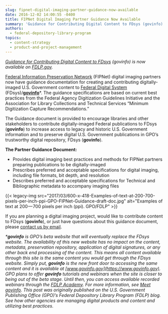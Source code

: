 ```yaml
---
slug: fipnet-digital-imaging-partner-guidance-now-available
date: 2016-12-02 14:00:55 -0400
title: FIPNet Digital Imaging Partner Guidance Now Available
summary: 'Guidance for Contributing Digital Content to FDsys (govinfo) is now available on FDLP.gov.  Federal Information Preservation Network (FIPNet) digital imaging partners now have guidance documentation for creating and contributing digitally-imaged U.S. Government content to Federal Digital System (FDsys)/govinfo*. The guidance specifications are based on current best practices from the Federal Agency Digitization Guidelines Initiative and'
authors:
  - federal-depository-library-program
topics:
  - content-strategy
  - product-and-project-management
---
```


_[Guidance for Contributing Digital Content to FDsys](https://www.fdlp.gov/file-repository/outreach/events/depository-library-council-dlc-meetings/2016-meeting-proceedings/2016-dlc-meeting-and-fdl-conference/2813-guidance-for-contributing-digital-content-to-fdsys-govinfo) (govinfo) is now available on [FDLP.gov](https://www.fdlp.gov)._ 

[Federal Information Preservation Network](https://www.fdlp.gov/project-list/federal-information-preservation-network) (FIPNet) digital imaging partners now have guidance documentation for creating and contributing digitally-imaged U.S. Government content to [Federal Digital System](https://www.gpo.gov/fdsys/) (FDsys)/[**govinfo**](https://www.govinfo.gov/features/news/meet-govinfo)*. The guidance specifications are based on current best practices from the Federal Agency Digitization Guidelines Initiative and the Association for Library Collections and Technical Services “Minimum Digitization Capture Recommendations.”

The Guidance document is provided to encourage libraries and other stakeholders to contribute digitally-imaged Federal publications to FDsys (**govinfo**) to increase access to legacy and historic U.S. Government information and to preserve digital U.S. Government publications in GPO’s trustworthy digital repository, FDsys (**govinfo**).

**The Partner Guidance Document:**

  * Provides digital imaging best practices and methods for FIPNet partners preparing publications to be digitally-imaged
  * Prescribes preferred and acceptable specifications for digital imaging, including file formats, bit depth, and resolution
  * Describes preferred and acceptable specifications for Technical and Bibliographic metadata to accompany imaging files

{{< legacy-img src="2017/03/600-x-418-Examples-of-text-at-200-700-pixels-per-inch-ppi-GPO-FIPNet-Guidance-draft-doc.jpg" alt="Examples of text at 200 — 700 pixels per inch (ppi). GPO/FDLP" >}}

If you are planning a digital imaging project, would like to contribute content to FDsys (**govinfo**), or just have questions about this guidance document, please [contact us by email](mailto:PreserveFedInfo@gpo.gov).

 _***govinfo** is GPO’s beta website that will eventually replace the FDsys website. The availability of this new website has no impact on the content, metadata, preservation repository, application of digital signatures, or any other back end processing of the content. This means all content available through this site is the same content you would get through the FDsys website. Simply put, **govinfo** is the new front door to accessing the same content and it is available at [www.govinfo.gov](https://www.govinfo.gov)._
_GPO plans to offer **govinfo** tutorials and webinars when the site is closer to being out of the beta stage. Until then, you can access available recorded webinars through the [FDLP Academy](http://login.icohere.com/public/topics.cfm?cseq=1172). For more information, see [Meet govinfo](https://www.govinfo.gov/features/news/meet-govinfo)._
_This post was originally published on the U.S. Government Publishing Office (GPO)’s Federal Depository Library Program (FDLP) blog._
_See how other agencies are managing digital products and content and utilizing best practices._